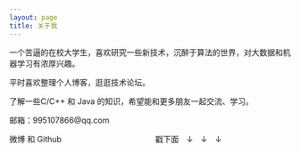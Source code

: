 ```yaml
---
layout: page
title: 关于我 
---
```


<p>
一个苦逼的在校大学生，喜欢研究一些新技术，沉醉于算法的世界，对大数据和机器学习有浓厚兴趣。
<p>
平时喜欢整理个人博客，逛逛技术论坛。
<p>
了解一些C/C++ 和 Java 的知识，希望能和更多朋友一起交流、学习。
<p>
邮箱：995107866@qq.com
<p>
微博 和 Github　　　　　　　　　　　　戳下面　↓　↓　↓ 
